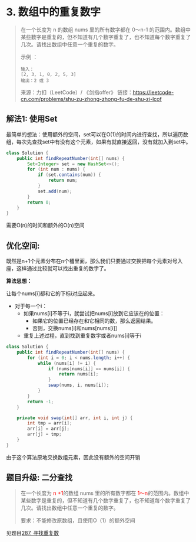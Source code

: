 # 3. 数组中的重复数字

> 在一个长度为 n 的数组 nums 里的所有数字都在 0～n-1 的范围内。数组中某些数字是重复的，但不知道有几个数字重复了，也不知道每个数字重复了几次。请找出数组中任意一个重复的数字。
>
> 示例 ：
>
> ```
> 输入：
> [2, 3, 1, 0, 2, 5, 3]
> 输出：2 或 3 
> ```
>
> 来源：力扣（LeetCode）/ 《剑指offer》
> 链接：https://leetcode-cn.com/problems/shu-zu-zhong-zhong-fu-de-shu-zi-lcof



## 解法1: 使用Set

最简单的想法：使用额外的空间，set可以在O(1)的时间内进行查找，所以遍历数组，每次先查找set中有没有这个元素，如果有就直接返回，没有就加入到set中。

```java
class Solution {
    public int findRepeatNumber(int[] nums) {
        Set<Integer> set = new HashSet<>();
        for (int num : nums) {
            if (set.contains(num)) {
                return num;
            }
            set.add(num);
        }
        return 0;
    }
}
```

需要O(n)的时间和额外的O(n)空间

## 优化空间: 

既然是n+1个元素分布在n个槽里面，那么我们只要通过交换把每个元素对号入座，这样通过比较就可以找出重复的数字了。

**算法思想：**

让每个nums[i]都和它的下标i对应起来。

- 对于每一个i：
  - 如果nums[i]不等于i，就尝试把nums[i]放到它应该在的位置：
    - 如果它的位置已经存在和它相同的数，那么返回结果。
    - 否则，交换nums[i]和nums[nums[i]]
  - 重复上述过程，直到找到重复数字或者nums[i]等于i

```java
class Solution {
    public int findRepeatNumber(int[] nums) {
        for (int i = 0; i < nums.length; i++) {
            while (nums[i] != i) {
                if (nums[nums[i]] == nums[i]) {
                    return nums[i];
                }
                swap(nums, i, nums[i]);
            }
        }
        return -1;
    }

    private void swap(int[] arr, int i, int j) {
        int tmp = arr[i];
        arr[i] = arr[j];
        arr[j] = tmp;
    }
}
```

由于这个算法原地交换数组元素，因此没有额外的空间开销

## 题目升级: 二分查找

> 在一个长度为 <span style="color: red">n +1</span>的数组 nums 里的所有数字都在 <span style="color: red">1～n</span>的范围内。数组中某些数字是重复的，但不知道有几个数字重复了，也不知道每个数字重复了几次。请找出数组中任意一个重复的数字。
>
> 要求：不能修改原数组，且使用O（1）的额外空间



见题目[287. 寻找重复数](mweblib://15928941637545)

